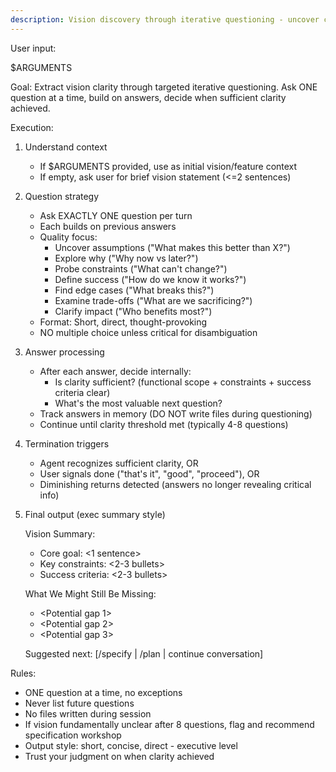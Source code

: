 ```yaml
---
description: Vision discovery through iterative questioning - uncover clarity before building.
---
```


User input:

$ARGUMENTS

Goal: Extract vision clarity through targeted iterative questioning. Ask ONE question at a time, build on answers, decide when sufficient clarity achieved.

Execution:

1. Understand context
   - If $ARGUMENTS provided, use as initial vision/feature context
   - If empty, ask user for brief vision statement (<=2 sentences)

2. Question strategy
   - Ask EXACTLY ONE question per turn
   - Each builds on previous answers
   - Quality focus:
     - Uncover assumptions ("What makes this better than X?")
     - Explore why ("Why now vs later?")
     - Probe constraints ("What can't change?")
     - Define success ("How do we know it works?")
     - Find edge cases ("What breaks this?")
     - Examine trade-offs ("What are we sacrificing?")
     - Clarify impact ("Who benefits most?")
   - Format: Short, direct, thought-provoking
   - NO multiple choice unless critical for disambiguation

3. Answer processing
   - After each answer, decide internally:
     - Is clarity sufficient? (functional scope + constraints + success criteria clear)
     - What's the most valuable next question?
   - Track answers in memory (DO NOT write files during questioning)
   - Continue until clarity threshold met (typically 4-8 questions)

4. Termination triggers
   - Agent recognizes sufficient clarity, OR
   - User signals done ("that's it", "good", "proceed"), OR
   - Diminishing returns detected (answers no longer revealing critical info)

5. Final output (exec summary style)

   Vision Summary:
   - Core goal: <1 sentence>
   - Key constraints: <2-3 bullets>
   - Success criteria: <2-3 bullets>

   What We Might Still Be Missing:
   - <Potential gap 1>
   - <Potential gap 2>
   - <Potential gap 3>

   Suggested next: [/specify | /plan | continue conversation]

Rules:

- ONE question at a time, no exceptions
- Never list future questions
- No files written during session
- If vision fundamentally unclear after 8 questions, flag and recommend specification workshop
- Output style: short, concise, direct - executive level
- Trust your judgment on when clarity achieved
